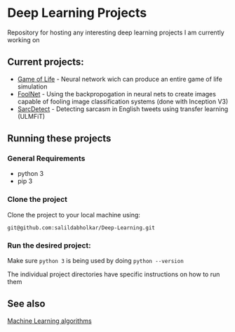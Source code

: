 # Deep Learning Projects
Repository for hosting any interesting deep learning projects I am currently working on

## Current projects:
* [Game of Life](GameOfLife) - Neural network wich can produce an entire game of life simulation
* [FoolNet](https://salildabholkar.github.io/2017/08/17/what-you-see-is-not-what-you-get/) - Using the backpropogation in neural nets to create images capable of fooling image classification systems (done with Inception V3)
* [SarcDetect](https://salildabholkar.github.io/projects/2018/09/15/ulmfit-sarcasm-detection/) - Detecting sarcasm in English tweets using transfer learning (ULMFiT)

## Running these projects

### General Requirements
* python 3
* pip 3

### Clone the project
Clone the project to your local machine using:

    git@github.com:salildabholkar/Deep-Learning.git

### Run the desired project:
Make sure `python 3` is being used by doing `python --version`

The individual project directories have specific instructions on how to run them

## See also
[Machine Learning algorithms](https://github.com/salildabholkar/Machine-Learning)
